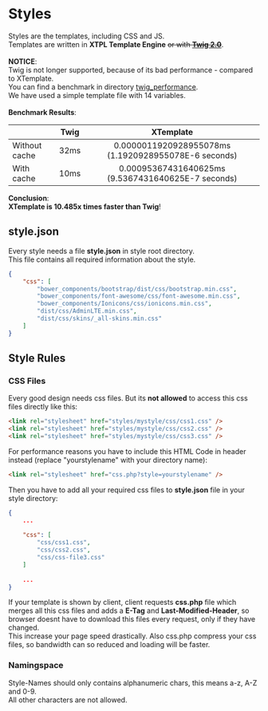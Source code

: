 # Styles

Styles are the templates, including CSS and JS.\
Templates are written in **XTPL Template Engine** ~~or with **[Twig 2.0](https://twig.symfony.com/doc/2.x/templates.html)**~~.\
\
**NOTICE**:\
Twig is not longer supported, because of its bad performance - compared to XTemplate.\
You can find a benchmark in directory [twig_performance](https://github.com/JuKu/JuKuCMS/tree/master/twig_performance).\
We have used a simple template file with 14 variables.\
\
**Benchmark Results**:

|         | Twig           | XTemplate  |
| --------- |:-------------:| :-----:|
| Without cache      | 32ms | 0.0000011920928955078ms (1.1920928955078E-6 seconds)  |
| With cache      | 10ms      |   0.00095367431640625ms (9.5367431640625E-7 seconds) |

**Conclusion**:\
**XTemplate is 10.485x times faster than Twig**!

## style.json

Every style needs a file **style.json** in style root directory.\
This file contains all required information about the style.

```json
{
    "css": [
        "bower_components/bootstrap/dist/css/bootstrap.min.css",
        "bower_components/font-awesome/css/font-awesome.min.css",
        "bower_components/Ionicons/css/ionicons.min.css",
        "dist/css/AdminLTE.min.css",
        "dist/css/skins/_all-skins.min.css"
    ]
}
```

## Style Rules

### CSS Files

Every good design needs css files. But its **not allowed** to access this css files directly like this:
```html
<link rel="stylesheet" href="styles/mystyle/css/css1.css" />
<link rel="stylesheet" href="styles/mystyle/css/css2.css" />
<link rel="stylesheet" href="styles/mystyle/css/css3.css" />
```

For performance reasons you have to include this HTML Code in header instead (replace "yourstylename" with your directory name):
```html
<link rel="stylesheet" href="css.php?style=yourstylename" />
```

Then you have to add all your required css files to **style.json** file in your style directory:
```json
{
    ...
    
    "css": [
        "css/css1.css",
        "css/css2.css",
        "css/css-file3.css"
    ]
    
    ...
}
```

If your template is shown by client, client requests **css.php** file which merges all this css files and adds a **E-Tag** and **Last-Modified-Header**, so browser doesnt have to download this files every request, only if they have changed.\
This increase your page speed drastically. Also css.php compress your css files, so bandwidth can so reduced and loading will be faster.

### Namingspace

Style-Names should only contains alphanumeric chars, this means a-z, A-Z and 0-9.\
All other characters are not allowed.